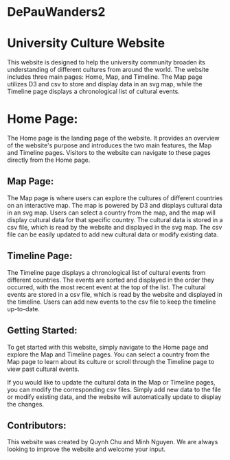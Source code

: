 # DePauWanders2
# University Culture Website
This website is designed to help the university community broaden its understanding of different cultures from around the world. 
The website includes three main pages: Home, Map, and Timeline. The Map page utilizes D3 and csv to store and display data in an svg map, 
while the Timeline page displays a chronological list of cultural events.

# Home Page: 
The Home page is the landing page of the website. 
It provides an overview of the website's purpose and introduces the two main features, 
the Map and Timeline pages. Visitors to the website can navigate to these pages directly from the Home page.

## Map Page: 
The Map page is where users can explore the cultures of different countries on an interactive map. 
The map is powered by D3 and displays cultural data in an svg map. 
Users can select a country from the map, and the map will display cultural data for that specific country.
The cultural data is stored in a csv file, which is read by the website and displayed in the svg map. 
The csv file can be easily updated to add new cultural data or modify existing data.

## Timeline Page: 
The Timeline page displays a chronological list of cultural events from different countries. 
The events are sorted and displayed in the order they occurred, with the most recent event at the top of the list.
The cultural events are stored in a csv file, which is read by the website and displayed in the timeline. 
Users can add new events to the csv file to keep the timeline up-to-date.

## Getting Started: 
To get started with this website, simply navigate to the Home page and explore the Map and Timeline pages. 
You can select a country from the Map page to learn about its culture or scroll through the Timeline page to view past cultural events.

If you would like to update the cultural data in the Map or Timeline pages, you can modify the corresponding csv files. 
Simply add new data to the file or modify existing data, and the website will automatically update to display the changes.

## Contributors: 
This website was created by Quynh Chu and Minh Nguyen. We are always looking to improve the website and welcome your input.
